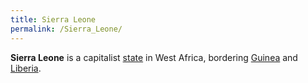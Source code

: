 ```yaml
---
title: Sierra Leone
permalink: /Sierra_Leone/
---
```


**Sierra Leone** is a capitalist [state](List_of_States "wikilink") in
West Africa, bordering [Guinea](Guinea "wikilink") and
[Liberia](Liberia "wikilink").